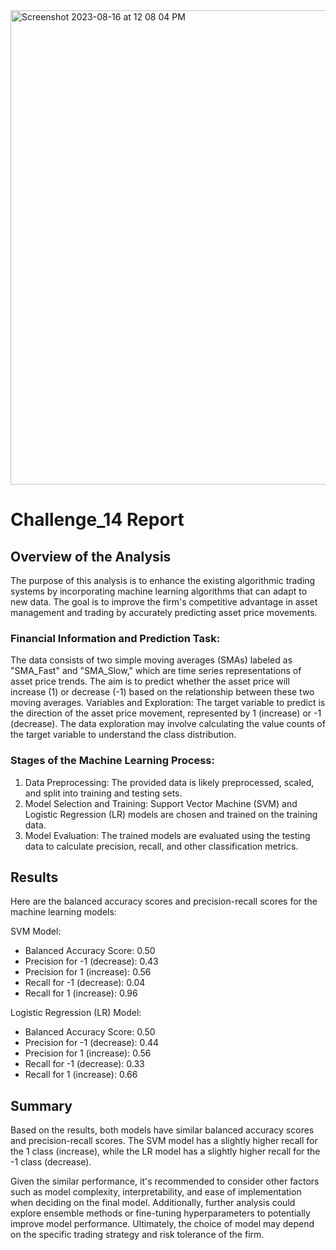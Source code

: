 <img width="759" alt="Screenshot 2023-08-16 at 12 08 04 PM" src="https://github.com/P4RASTOO/Challenge_14/assets/132952512/c595424e-ee96-4e22-be68-5a7236a9d52b">

# Challenge_14 Report

## Overview of the Analysis
The purpose of this analysis is to enhance the existing algorithmic trading systems by incorporating machine learning algorithms that can adapt to new data. The goal is to improve the firm's competitive advantage in asset management and trading by accurately predicting asset price movements.

### Financial Information and Prediction Task:

The data consists of two simple moving averages (SMAs) labeled as "SMA_Fast" and "SMA_Slow," which are time series representations of asset price trends. The aim is to predict whether the asset price will increase (1) or decrease (-1) based on the relationship between these two moving averages.
Variables and Exploration:
The target variable to predict is the direction of the asset price movement, represented by 1 (increase) or -1 (decrease). The data exploration may involve calculating the value counts of the target variable to understand the class distribution.

### Stages of the Machine Learning Process:

1) Data Preprocessing: The provided data is likely preprocessed, scaled, and split into training and testing sets.
2) Model Selection and Training: Support Vector Machine (SVM) and Logistic Regression (LR) models are chosen and trained on the training data.
3) Model Evaluation: The trained models are evaluated using the testing data to calculate precision, recall, and other classification metrics.


## Results
Here are the balanced accuracy scores and precision-recall scores for the machine learning models:

SVM Model:

* Balanced Accuracy Score: 0.50
* Precision for -1 (decrease): 0.43
* Precision for 1 (increase): 0.56
* Recall for -1 (decrease): 0.04
* Recall for 1 (increase): 0.96


Logistic Regression (LR) Model:

* Balanced Accuracy Score: 0.50
* Precision for -1 (decrease): 0.44
* Precision for 1 (increase): 0.56
* Recall for -1 (decrease): 0.33
* Recall for 1 (increase): 0.66

## Summary

Based on the results, both models have similar balanced accuracy scores and precision-recall scores. The SVM model has a slightly higher recall for the 1 class (increase), while the LR model has a slightly higher recall for the -1 class (decrease).

Given the similar performance, it's recommended to consider other factors such as model complexity, interpretability, and ease of implementation when deciding on the final model. Additionally, further analysis could explore ensemble methods or fine-tuning hyperparameters to potentially improve model performance. Ultimately, the choice of model may depend on the specific trading strategy and risk tolerance of the firm.
